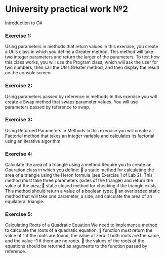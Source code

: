 # University practical work №2

Introduction to C#

### Exercise 1: 
Using parameters in methods that return values In this exercise, you create a Utils class in which you define a Greater method. This method will take two integer parameters and return the larger of the parameters. To test how this class works, you will use the Program class, which will ask the user for two numbers, then call the Utils.Greater method, and then display the result on the console screen.

### Exercise 2: 
Using parameters passed by reference in methods In this exercise you will create a Swap method that swaps parameter values. You will use parameters passed by reference to swap.

### Exercise 3:
Using Returned Parameters in Methods In this exercise you will create a Factorial method that takes an integer variable and calculates its factorial using an iterative algorithm.

### Exercise 4: 
Calculate the area of a triangle using a method Require you to create an Operation class in which you define:  a static method for calculating the area of a triangle using the Heron formula (see Exercise 1 of Lab 2). This method must take three parameters (sides of the triangle) and return the value of the area;  static closed method for checking if the triangle exists. This method should return a value of a boolean type;  an overloaded static method that will take one parameter, a side, and calculate the area of an equilateral triangle. 

### Exercise 5:
Calculating Roots of a Quadratic Equation We need to implement a method to calculate the roots of a quadratic equation.  function must return the value of 1 if the roots are found, the value of zero if both roots are the same, and the value -1 if there are no roots.  the values of the roots of the equations should be returned as arguments to the function passed by reference. 
